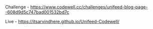 
Challenge - https://www.codewell.cc/challenges/unifeed-blog-page--608d9d5c747bad001532bd7c

Live - https://itsarvindhere.github.io/Unifeed-Codewell/
